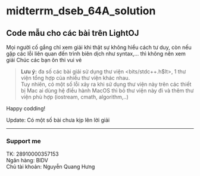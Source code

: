 # midterrm_dseb_64A_solution

## Code mẫu cho các bài trên LightOJ

Mọi người cố gắng chỉ xem giải khi thật sự không hiểu cách tư duy, còn nếu gặp các lỗi liên quan đến trình biên dịch như syntax,... thì không nên xem giải
Chúc các bạn ôn thi vui vẻ

> **Lưu ý:** đa số các bài giải sử dụng thư viện <bits/stdc++.h$lt>, 1 thư viện tổng hợp của nhiều thư viện khác nhau. \
> Tuy nhiên, có một số lỗi xảy ra khi sử dụng thư viện này trên các thiết bị Mac ai dùng hệ điều hành MacOS thì bỏ thư viện này đi và thêm thư viện phù hợp (iostream, cmath, algorithm,..)

Happy codding!

Update: Có một số bài chưa kịp lên lời giải
___________________
### Support me
TK: 28910000357153 \
Ngân hàng: BIDV \
Chủ tài khoản: Nguyễn Quang Hưng 
